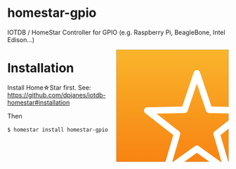 # homestar-gpio
IOTDB / HomeStar Controller for GPIO (e.g. Raspberry Pi, BeagleBone, Intel Edison…)

<img src="https://raw.githubusercontent.com/dpjanes/iotdb-homestar/master/docs/HomeStar.png" align="right" />

# Installation

Install Home☆Star first. 
See: https://github.com/dpjanes/iotdb-homestar#installation

Then

    $ homestar install homestar-gpio
